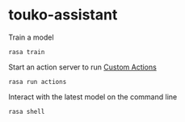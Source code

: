 # touko-assistant

Train a model
```
rasa train
```

Start an action server to run [Custom Actions](https://rasa.com/docs/rasa/custom-actions)
```
rasa run actions
```

Interact with the latest model on the command line
```
rasa shell
```
